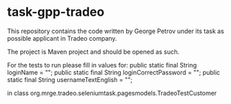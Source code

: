 # task-gpp-tradeo

This repository contains the code written by George Petrov
under its task as possible applicant in Tradeo company.

The project is Maven project and should be opened as such.

For the tests to run please fill in values for:
    public static final String loginName = "";
    public static final String loginCorrectPassword = "";
    public static final String usernameTextEnglish = "";

in class org.mrge.tradeo.seleniumtask.pagesmodels.TradeoTestCustomer

